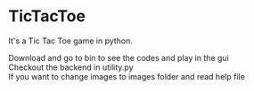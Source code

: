 # TicTacToe
It's a Tic Tac Toe game in python.

Download and go to bin to see the codes and play in the gui<br>
Checkout the backend in utility.py<br>
If you want to change images to images folder and read help file
